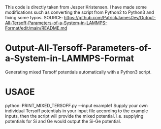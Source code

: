 This code is directly taken from Jesper Kristensen. I have made some modifications such as converting the script from Python2 to Python3 and fixing some typos. 
SOURCE: https://github.com/PatrickJamesDev/Output-All-Tersoff-Parameters-of-a-System-in-LAMMPS-Format/edit/main/README.md
# Output-All-Tersoff-Parameters-of-a-System-in-LAMMPS-Format
Generating mixed Tersoff potentials automatically with a Python3 script. 

# USAGE
python: PRINT_MIXED_TERSOFF.py --input example1
Supply your own individual Tersoff potentials in your input file according to the example inputs, then the script will provide the mixed potential. I.e. supplying potentials for Si and Ge would output the Si-Ge potential.  
